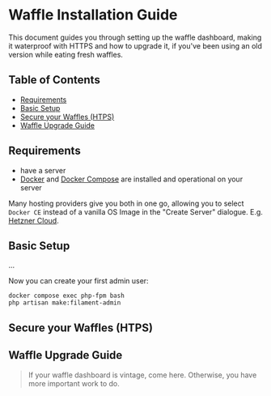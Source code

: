 # Waffle Installation Guide <!-- omit in toc -->

This document guides you through setting up the waffle dashboard, making it waterproof with HTTPS and how to upgrade it, if you've been using an old version while eating fresh waffles.

## Table of Contents <!-- omit in toc -->

- [Requirements](#requirements)
- [Basic Setup](#basic-setup)
- [Secure your Waffles (HTPS)](#secure-your-waffles-htps)
- [Waffle Upgrade Guide](#waffle-upgrade-guide)


## Requirements

- have a server
- [Docker](https://docs.docker.com/get-started/get-docker/) and [Docker Compose](https://docs.docker.com/compose/install/) are installed and operational on your server

Many hosting providers give you both in one go, allowing you to select `Docker CE` instead of a vanilla OS Image in the "Create Server" dialogue. E.g. [Hetzner Cloud](https://www.hetzner.com/de/cloud).

## Basic Setup

...

Now you can create your first admin user:

````shell
docker compose exec php-fpm bash
php artisan make:filament-admin
````

## Secure your Waffles (HTPS)

## Waffle Upgrade Guide

> If your waffle dashboard is vintage, come here. Otherwise, you have more important work to do.
